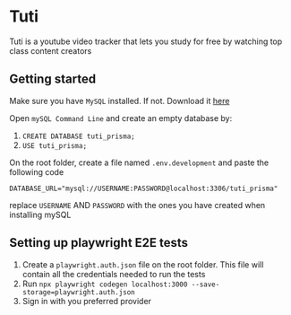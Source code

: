 # Tuti

Tuti is a youtube video tracker that lets you study for free by watching top class content creators

## Getting started

Make sure you have `MySQL` installed. If not. Download it [here](https://dev.mysql.com/downloads/mysql/)

Open `mySQL Command Line` and create an empty database by:

1. `CREATE DATABASE tuti_prisma;`
2. `USE tuti_prisma;`

On the root folder, create a file named `.env.development` and paste the following code

`DATABASE_URL="mysql://USERNAME:PASSWORD@localhost:3306/tuti_prisma"`

replace `USERNAME` AND `PASSWORD` with the ones you have created when installing mySQL

## Setting up playwright E2E tests

1. Create a `playwright.auth.json` file on the root folder. This file will contain all the credentials needed to run the tests
2. Run `npx playwright codegen localhost:3000 --save-storage=playwright.auth.json`
3. Sign in with you preferred provider

